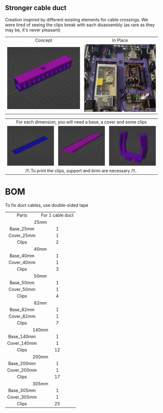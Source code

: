 ## Stronger cable duct

Creation inspired by different existing elements for cable crossings.
We were tired of seeing the clips break with each disassembly (as rare as they may be, it's never pleasant)

<table align=center>
  <tr>
    <td align=center>Concept</td>
    <td align=center>In Place</td>
  </tr>
  <tr>
    <td align=center><img src="https://github.com/GP3DS/Voron-Mods/blob/main/Cable_Duct/Images/Concept_screenshot.png" alt="1" width=300px></td>
    <td align=center><img src="https://github.com/GP3DS/Voron-Mods/blob/main/Cable_Duct/Images/In_Place.jpg" alt="1" width=300px></td>
  </tr>

</table> 

<table align=center>
  <tr>
    <td align=center colspan=3>For each dimension, you will need a base, a cover and some clips</td>
  </tr>
  <tr>
    <td align=center><img src="https://github.com/GP3DS/Voron-Mods/blob/main/Cable_Duct/Images/Base.png" alt="1" width=300px></td>
    <td align=center><img src="https://github.com/GP3DS/Voron-Mods/blob/main/Cable_Duct/Images/Cover.png" alt="1" width=300px></td>
    <td align=center><img src="https://github.com/GP3DS/Voron-Mods/blob/main/Cable_Duct/Images/clip.png" alt="1" width=300px></td>
  </tr>
    <tr>
    <td align=center colspan=3>/!\ To print the clips, support and brim are necessary /!\ .</td>
  </tr>
</table> 



# BOM
To fix duct cables, use double-sided tape

<table>
  <tr>
    <td align=center>Parts</td>
    <td align=center>For 1 cable duct</td>
  </tr>
  <tr>
  <td colspan=2 align=center>25mm</td>
</tr> 
  <tr>
    <td align=center>Base_25mm</td>
    <td align=center>1</td>
  </tr>
  <tr>
    <td align=center>Cover_25mm</td>
    <td align=center>1</td>
  </tr>
  <tr>
    <td align=center>Clips</td>
    <td align=center>2</td>
  </tr>
  <tr>
  <td colspan=2 align=center>40mm</td>
</tr> 
  <tr>
    <td align=center>Base_40mm</td>
    <td align=center>1</td>
  </tr>
  <tr>
    <td align=center>Cover_40mm</td>
    <td align=center>1</td>
  </tr>
  <tr>
    <td align=center>Clips</td>
    <td align=center>3</td>
  </tr>
  <tr>
  <td colspan=2 align=center>50mm</td>
</tr> 
  <tr>
    <td align=center>Base_50mm</td>
    <td align=center>1</td>
  </tr>
  <tr>
    <td align=center>Cover_50mm</td>
    <td align=center>1</td>
  </tr>
  <tr>
    <td align=center>Clips</td>
    <td align=center>4</td>
  </tr>
  <tr>
  <td colspan=2 align=center>82mm</td>
</tr> 
  <tr>
    <td align=center>Base_82mm</td>
    <td align=center>1</td>
  </tr>
  <tr>
    <td align=center>Cover_82mm</td>
    <td align=center>1</td>
  </tr>
  <tr>
    <td align=center>Clips</td>
    <td align=center>7</td>
  </tr>
  <tr>
  <td colspan=2 align=center>140mm</td>
</tr> 
  <tr>
    <td align=center>Base_140mm</td>
    <td align=center>1</td>
  </tr>
  <tr>
    <td align=center>Cover_140mm</td>
    <td align=center>1</td>
  </tr>
  <tr>
    <td align=center>Clips</td>
    <td align=center>12</td>
  </tr>
  <tr>
  <td colspan=2 align=center>200mm</td>
</tr> 
  <tr>
    <td align=center>Base_200mm</td>
    <td align=center>1</td>
  </tr>
  <tr>
    <td align=center>Cover_200mm</td>
    <td align=center>1</td>
  </tr>
  <tr>
    <td align=center>Clips</td>
    <td align=center>17</td>
  </tr>
  <tr>
  <td colspan=2 align=center>305mm</td>
</tr> 
  <tr>
    <td align=center>Base_305mm</td>
    <td align=center>1</td>
  </tr>
  <tr>
    <td align=center>Cover_305mm</td>
    <td align=center>1</td>
  </tr>
  <tr>
    <td align=center>Clips</td>
    <td align=center>25</td>
  </tr>
</table>
